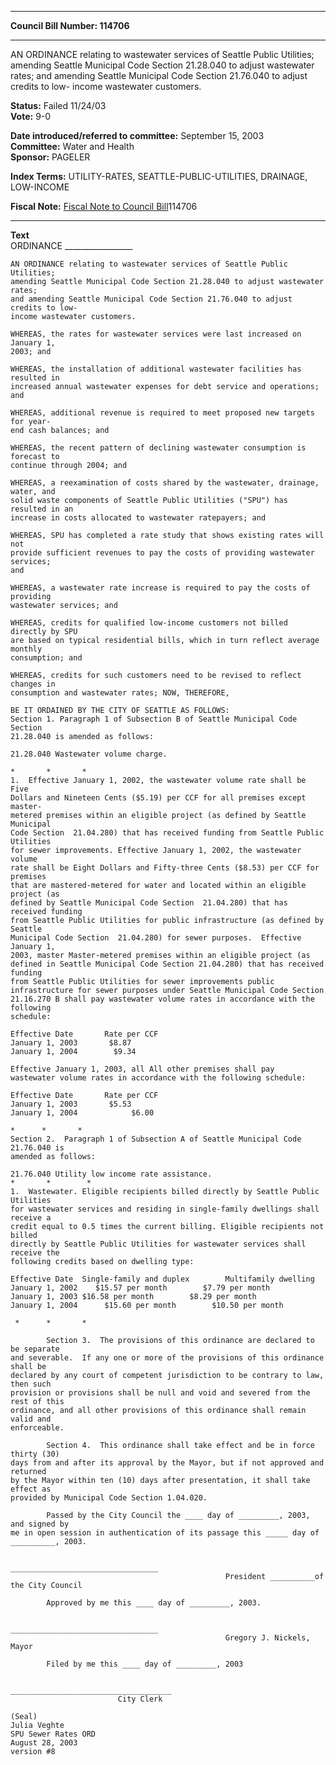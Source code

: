 * * * * *  
  
**Council Bill Number: [](#h0)[](#h2)114706**  
  
* * * * *  
  
AN ORDINANCE relating to wastewater services of Seattle Public Utilities; amending Seattle Municipal Code Section 21.28.040 to adjust wastewater rates; and amending Seattle Municipal Code Section 21.76.040 to adjust credits to low- income wastewater customers.  
  
**Status:** Failed 11/24/03   
**Vote:** 9-0   
  
**Date introduced/referred to committee:** September 15, 2003   
**Committee:** Water and Health   
**Sponsor:** PAGELER   
  
**Index Terms:** UTILITY-RATES, SEATTLE-PUBLIC-UTILITIES, DRAINAGE, LOW-INCOME  
  
**Fiscal Note:** [Fiscal Note to Council Bill](http://clerk.seattle.gov/~public/fnote/114706.htm)[](#h1)[](#h3)114706  
  
* * * * *  
  
**Text**  
    ORDINANCE _________________  
  
    AN ORDINANCE relating to wastewater services of Seattle Public Utilities;  
    amending Seattle Municipal Code Section 21.28.040 to adjust wastewater rates;  
    and amending Seattle Municipal Code Section 21.76.040 to adjust credits to low-  
    income wastewater customers.  
  
    WHEREAS, the rates for wastewater services were last increased on January 1,  
    2003; and  
  
    WHEREAS, the installation of additional wastewater facilities has resulted in  
    increased annual wastewater expenses for debt service and operations; and  
  
    WHEREAS, additional revenue is required to meet proposed new targets for year-  
    end cash balances; and  
  
    WHEREAS, the recent pattern of declining wastewater consumption is forecast to  
    continue through 2004; and  
  
    WHEREAS, a reexamination of costs shared by the wastewater, drainage, water, and  
    solid waste components of Seattle Public Utilities ("SPU") has resulted in an  
    increase in costs allocated to wastewater ratepayers; and  
  
    WHEREAS, SPU has completed a rate study that shows existing rates will not  
    provide sufficient revenues to pay the costs of providing wastewater services;  
    and  
  
    WHEREAS, a wastewater rate increase is required to pay the costs of providing  
    wastewater services; and  
  
    WHEREAS, credits for qualified low-income customers not billed directly by SPU  
    are based on typical residential bills, which in turn reflect average monthly  
    consumption; and  
  
    WHEREAS, credits for such customers need to be revised to reflect changes in  
    consumption and wastewater rates; NOW, THEREFORE,  
  
    BE IT ORDAINED BY THE CITY OF SEATTLE AS FOLLOWS:  
    Section 1. Paragraph 1 of Subsection B of Seattle Municipal Code Section  
    21.28.040 is amended as follows:  
  
    21.28.040 Wastewater volume charge.  
  
    *       *       *  
    1.  Effective January 1, 2002, the wastewater volume rate shall be Five  
    Dollars and Nineteen Cents ($5.19) per CCF for all premises except master-  
    metered premises within an eligible project (as defined by Seattle Municipal  
    Code Section  21.04.280) that has received funding from Seattle Public Utilities  
    for sewer improvements. Effective January 1, 2002, the wastewater volume  
    rate shall be Eight Dollars and Fifty-three Cents ($8.53) per CCF for premises  
    that are mastered-metered for water and located within an eligible project (as  
    defined by Seattle Municipal Code Section  21.04.280) that has received funding  
    from Seattle Public Utilities for public infrastructure (as defined by Seattle  
    Municipal Code Section  21.04.280) for sewer purposes.  Effective January 1,  
    2003, master Master-metered premises within an eligible project (as  
    defined in Seattle Municipal Code Section 21.04.280) that has received funding  
    from Seattle Public Utilities for sewer improvements public  
    infrastructure for sewer purposes under Seattle Municipal Code Section  
    21.16.270 B shall pay wastewater volume rates in accordance with the following  
    schedule:  
  
    Effective Date       Rate per CCF  
    January 1, 2003       $8.87  
    January 1, 2004        $9.34  
  
    Effective January 1, 2003, all All other premises shall pay  
    wastewater volume rates in accordance with the following schedule:  
  
    Effective Date       Rate per CCF  
    January 1, 2003       $5.53  
    January 1, 2004            $6.00  
  
    *      *       *  
    Section 2.  Paragraph 1 of Subsection A of Seattle Municipal Code 21.76.040 is  
    amended as follows:  
  
    21.76.040 Utility low income rate assistance.  
    *       *        *  
    1.  Wastewater. Eligible recipients billed directly by Seattle Public Utilities  
    for wastewater services and residing in single-family dwellings shall receive a  
    credit equal to 0.5 times the current billing. Eligible recipients not billed  
    directly by Seattle Public Utilities for wastewater services shall receive the  
    following credits based on dwelling type:  
  
    Effective Date  Single-family and duplex        Multifamily dwelling  
    January 1, 2002    $15.57 per month        $7.79 per month   
    January 1, 2003 $16.58 per month        $8.29 per month  
    January 1, 2004      $15.60 per month        $10.50 per month  
  
     *      *       *  
  
            Section 3.  The provisions of this ordinance are declared to be separate  
    and severable.  If any one or more of the provisions of this ordinance shall be  
    declared by any court of competent jurisdiction to be contrary to law, then such  
    provision or provisions shall be null and void and severed from the rest of this  
    ordinance, and all other provisions of this ordinance shall remain valid and  
    enforceable.  
  
            Section 4.  This ordinance shall take effect and be in force thirty (30)  
    days from and after its approval by the Mayor, but if not approved and returned  
    by the Mayor within ten (10) days after presentation, it shall take effect as  
    provided by Municipal Code Section 1.04.020.  
  
            Passed by the City Council the ____ day of _________, 2003, and signed by  
    me in open session in authentication of its passage this _____ day of  
    __________, 2003.  
  
                                                    _________________________________  
                                                    President __________of the City Council  
  
            Approved by me this ____ day of _________, 2003.  
  
                                                    _________________________________  
                                                    Gregory J. Nickels, Mayor  
  
            Filed by me this ____ day of _________, 2003  
  
                                                    ____________________________________  
                            City Clerk  
  
    (Seal)  
    Julia Veghte  
    SPU Sewer Rates ORD  
    August 28, 2003  
    version #8  

